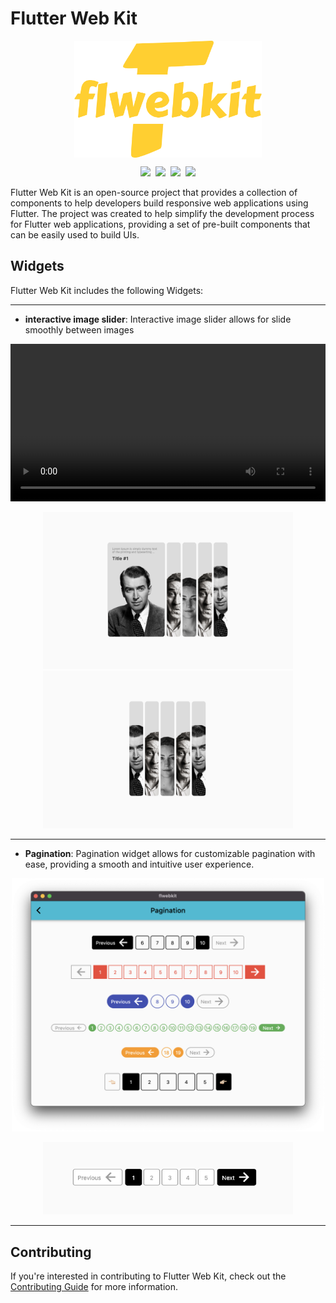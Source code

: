 # Flutter Web Kit

<p align="center">
  <img src="https://raw.githubusercontent.com/mahmoud-eslami/resume/hide-contribute/flwebkit/logo-no-background.png" width=300 style="display: block; margin: 0 auto;">
</p>

<p align="center">
  <img src="https://img.shields.io/github/stars/mahmoud-eslami/flwebkit?style=social">&nbsp;
  <img src="https://img.shields.io/github/license/mahmoud-eslami/flwebkit?style=social">&nbsp;
<img src="https://img.shields.io/badge/-Dart-0175C2?style=flat-square&logo=dart&logoColor=white">&nbsp;
  <img src="https://img.shields.io/badge/-Flutter-02569B?style=flat-square&logo=flutter&logoColor=white">
</p>

Flutter Web Kit is an open-source project that provides a collection of components to help developers build responsive web applications using Flutter. The project was created to help simplify the development process for Flutter web applications, providing a set of pre-built components that can be easily used to build UIs.

## Widgets

Flutter Web Kit includes the following Widgets:

---

- **interactive image slider**: Interactive image slider allows for slide smoothly between images

<p align="center">
  <video width="100%" src="https://raw.githubusercontent.com/mahmoud-eslami/resume/hide-contribute/flwebkit/isample.mp4" alt="interactive image example"></video>
</p>

<p align="center">
  <img src="https://raw.githubusercontent.com/mahmoud-eslami/resume/hide-contribute/flwebkit/interactive_img_1.png" width=400>
  <img src="https://raw.githubusercontent.com/mahmoud-eslami/resume/hide-contribute/flwebkit/interactive_img_2.png" width=400>
</p>

---

- **Pagination**: Pagination widget allows for customizable pagination with ease, providing a smooth and intuitive user experience.

<p align="center">
  <img src="https://raw.githubusercontent.com/mahmoud-eslami/resume/hide-contribute/flwebkit/pagination_full_sample.png" width=500>
</p>

<p align="center">
  <img src="https://raw.githubusercontent.com/mahmoud-eslami/resume/hide-contribute/flwebkit/pagination.png" width=400>
</p>

---

## Contributing

If you're interested in contributing to Flutter Web Kit, check out the [Contributing Guide](./docs/contributing.md) for more information.
